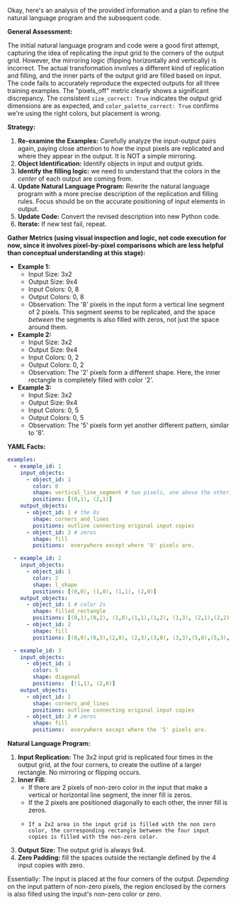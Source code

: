 Okay, here's an analysis of the provided information and a plan to refine the natural language program and the subsequent code.

**General Assessment:**

The initial natural language program and code were a good first attempt, capturing the idea of replicating the input grid to the corners of the output grid. However, the mirroring logic (flipping horizontally and vertically) is incorrect. The actual transformation involves a different kind of replication and filling, and the inner parts of the output grid are filled based on input. The code fails to accurately reproduce the expected outputs for all three training examples. The "pixels_off" metric clearly shows a significant discrepancy. The consistent `size_correct: True` indicates the output grid dimensions are as expected, and `color_palette_correct: True` confirms we're using the right colors, but placement is wrong.

**Strategy:**

1.  **Re-examine the Examples:** Carefully analyze the input-output pairs again, paying close attention to *how* the input pixels are replicated and where they appear in the output. It is NOT a simple mirroring.
2.  **Object Identification:** Identify objects in input and output grids.
3.  **Identify the filling logic:** we need to understand that the colors in the *center* of each output are coming from.
4.  **Update Natural Language Program:** Rewrite the natural language program with a more precise description of the replication and filling rules. Focus should be on the accurate positioning of input elements in output.
5. **Update Code:** Convert the revised description into new Python code.
6. **Iterate:** If new test fail, repeat.

**Gather Metrics (using visual inspection and logic, not code execution for now, since it involves pixel-by-pixel comparisons which are less helpful than conceptual understanding at this stage):**

*   **Example 1:**
    *   Input Size: 3x2
    *   Output Size: 9x4
    *   Input Colors: 0, 8
    *   Output Colors: 0, 8
    *   Observation: The '8' pixels in the input form a vertical line segment of 2 pixels. This segment seems to be replicated, and the space *between* the segments is also filled with zeros, not just the space around them.
*   **Example 2:**
    *   Input Size: 3x2
    *   Output Size: 9x4
    *   Input Colors: 0, 2
    *   Output Colors: 0, 2
    *   Observation: The '2' pixels form a different shape. Here, the inner rectangle is completely filled with color '2'.
*   **Example 3:**
    *   Input Size: 3x2
    *   Output Size: 9x4
    *   Input Colors: 0, 5
    *   Output Colors: 0, 5
    *   Observation: The '5' pixels form yet another different pattern, similar to '8'.

**YAML Facts:**


```yaml
examples:
  - example_id: 1
    input_objects:
      - object_id: 1
        color: 8
        shape: vertical_line_segment # two pixels, one above the other, but not covering the entire column
        positions: [(0,1), (2,1)]
    output_objects:
      - object_id: 1 # the 8s
        shape: corners_and_lines
        positions: outline connecting original input copies
      - object_id: 2 # zeros
        shape: fill
        positions:  everywhere except where '8' pixels are.

  - example_id: 2
    input_objects:
      - object_id: 1
        color: 2
        shape: l_shape
        positions: [(0,0), (1,0), (1,1), (2,0)]
    output_objects:
      - object_id: 1 # color 2s
        shape: filled_rectangle
        positions: [(0,1),(0,2), (1,0),(1,1),(1,2), (1,3), (2,1),(2,2),(3,1),(3,2),(4,0),(4,1),(4,2),(4,3),(5,1),(5,2),(6,1),(6,2),(7,0),(7,1),(7,2),(7,3),(8,1),(8,2)]
      - object_id: 2
        shape: fill
        positions: [(0,0),(0,3),(2,0), (2,3),(3,0), (3,3),(5,0),(5,3), (6,0), (6,3), (8,0), (8,3)]

  - example_id: 3
    input_objects:
      - object_id: 1
        color: 5
        shape: diagonal
        positions:  [(1,1), (2,0)]
    output_objects:
      - object_id: 1
        shape: corners_and_lines
        positions: outline connecting original input copies
      - object_id: 2 # zeros
        shape: fill
        positions:  everywhere except where the '5' pixels are.

```


**Natural Language Program:**

1.  **Input Replication:** The 3x2 input grid is replicated four times in the output grid, at the four corners, to create the outline of a larger rectangle. No mirroring or flipping occurs.
2. **Inner Fill:**
     *    If there are 2 pixels of non-zero color in the input that make a vertical or horizontal line segment, the inner fill is zeros.
     *    If the 2 pixels are positioned diagonally to each other, the inner fill is zeros.
     *     If a 2x2 area in the input grid is filled with the non zero color, the corresponding rectangle between the four input copies is filled with the non-zero color.

3.  **Output Size:** The output grid is always 9x4.
4. **Zero Padding:** fill the spaces outside the rectangle defined by the 4 input copies with zero.

Essentially: The input is placed at the four corners of the output. *Depending* on the input pattern of non-zero pixels, the region enclosed by the corners is also filled using the input's non-zero color or zero.
